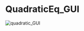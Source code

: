# QuadraticEq_GUI

![quadratic_GUI](https://github.com/FurkanT7/QuadraticEq_GUI/assets/172037307/a70ca6b8-53bc-4f29-af0b-043563f82724)
